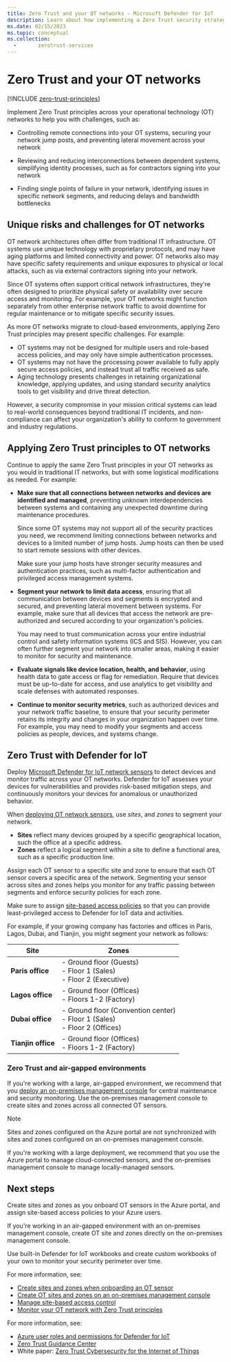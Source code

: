 ```yaml
---
title: Zero Trust and your OT networks - Microsoft Defender for IoT
description: Learn about how implementing a Zero Trust security strategy with Microsoft Defender for IoT can protect your operational technology (OT) networks.
ms.date: 02/15/2023
ms.topic: conceptual
ms.collection:
  -       zerotrust-services
---
```


# Zero Trust and your OT networks

[!INCLUDE [zero-trust-principles](../../../includes/security/zero-trust-principles.md)]

Implement Zero Trust principles across your operational technology (OT) networks to help you with challenges, such as:

- Controlling remote connections into your OT systems, securing your network jump posts, and preventing lateral movement across your network

- Reviewing and reducing interconnections between dependent systems, simplifying identity processes, such as for contractors signing into your network

- Finding single points of failure in your network, identifying issues in specific network segments, and reducing delays and bandwidth bottlenecks

## Unique risks and challenges for OT networks

OT network architectures often differ from traditional IT infrastructure.  OT systems use unique technology with proprietary protocols, and may have aging platforms and limited connectivity and power. OT networks also may have specific safety requirements and unique exposures to physical or local attacks, such as via external contractors signing into your network.

Since OT systems often support critical network infrastructures, they're often designed to prioritize physical safety or availability over secure access and monitoring. For example, your OT networks might function separately from other enterprise network traffic to avoid downtime for regular maintenance or to mitigate specific security issues.

As more OT networks migrate to cloud-based environments, applying Zero Trust principles may present specific challenges. For example:

- OT systems may not be designed for multiple users and role-based access policies, and may only have simple authentication processes.
- OT systems may not have the processing power available to fully apply secure access policies, and instead trust all traffic received as safe.
- Aging technology presents challenges in retaining organizational knowledge, applying updates, and using standard security analytics tools to get visibility and drive threat detection.

However, a security compromise in your mission critical systems can lead to real-world consequences beyond traditional IT incidents, and non-compliance can affect your organization's ability to conform to government and industry regulations.

## Applying Zero Trust principles to OT networks

Continue to apply the same Zero Trust principles in your OT networks as you would in traditional IT networks, but with some logistical modifications as needed. For example:

- **Make sure that all connections between networks and devices are identified and managed**, preventing unknown interdependencies between systems and containing any unexpected downtime during maintenance procedures.

    Since some OT systems may not support all of the security practices you need, we recommend limiting connections between networks and devices to a limited number of jump hosts. Jump hosts can then be used to start remote sessions with other devices.

    Make sure your jump hosts have stronger security measures and authentication practices, such as multi-factor authentication and privileged access management systems.

- **Segment your network to limit data access**, ensuring that all communication between devices and segments is encrypted and secured, and preventing lateral movement between systems. For example, make sure that all devices that access the network are pre-authorized and secured according to your organization's policies.

    You may need to trust communication across your entire industrial control and safety information systems (ICS and SIS). However, you can often further segment your network into smaller areas, making it easier to monitor for security and maintenance.

- **Evaluate signals like device location, health, and behavior**, using health data to gate access or flag for remediation. Require that devices must be up-to-date for access, and use analytics to get visibility and scale defenses with automated responses.

- **Continue to monitor security metrics**, such as authorized devices and your network traffic baseline, to ensure that your security perimeter retains its integrity and changes in your organization happen over time. For example, you may need to modify your segments and access policies as people, devices, and systems change.

## Zero Trust with Defender for IoT

Deploy [Microsoft Defender for IoT network sensors](architecture.md) to detect devices and monitor traffic across your OT networks. Defender for IoT assesses your devices for vulnerabilities and provides risk-based mitigation steps, and continuously monitors your devices for anomalous or unauthorized behavior.

When [deploying OT network sensors](onboard-sensors.md), use *sites*, and *zones* to segment your network.

- **Sites** reflect many devices grouped by a specific geographical location, such the office at a specific address.
- **Zones** reflect a logical segment within a site to define a functional area, such as a specific production line. 

Assign each OT sensor to a specific site and zone to ensure that each OT sensor covers a specific area of the network. Segmenting your sensor across sites and zones helps you monitor for any traffic passing between segments and enforce security policies for each zone.

Make sure to assign [site-based access policies](manage-users-portal.md#manage-site-based-access-control-public-preview) so that you can provide least-privileged access to Defender for IoT data and activities.

For example, if your growing company has factories and offices in Paris, Lagos, Dubai, and Tianjin, you might segment your network as follows:

|Site  |Zones  |
|---------|---------|
|**Paris office**     |    - Ground floor (Guests) <br>- Floor 1 (Sales)  <br>- Floor 2 (Executive)        |
|**Lagos office**     |   - Ground floor (Offices) <br>- Floors 1-2 (Factory)      |
|**Dubai office**     |     - Ground floor (Convention center) <br>- Floor 1 (Sales)<br>- Floor 2 (Offices)     |
|**Tianjin office**     |   - Ground floor (Offices) <br>- Floors 1-2 (Factory)        |

### Zero Trust and air-gapped environments

If you're working with a large, air-gapped environment, we recommend that you [deploy an on-premises management console](ot-deploy/install-software-on-premises-management-console.md) for central maintenance and security monitoring. Use the on-premises management console to create sites and zones across all connected OT sensors.

> [!NOTE]
> Sites and zones configured on the Azure portal are not synchronized with sites and zones configured on an on-premises management console. 
>
> If you're working with a large deployment, we recommend that you use the Azure portal to manage cloud-connected sensors, and the on-premises management console to manage locally-managed sensors.

## Next steps

Create sites and zones as you onboard OT sensors in the Azure portal, and assign site-based access policies to your Azure users. 

If you're working in an air-gapped environment with an on-premises management console, create OT site and zones directly on the on-premises management console.

Use built-in Defender for IoT workbooks and create custom workbooks of your own to monitor your security perimeter over time.

For more information, see:

- [Create sites and zones when onboarding an OT sensor](onboard-sensors.md)
- [Create OT sites and zones on an on-premises management console](ot-deploy/sites-and-zones-on-premises.md)
- [Manage site-based access control](manage-users-portal.md#manage-site-based-access-control-public-preview)
- [Monitor your OT network with Zero Trust principles](monitor-zero-trust.md)

For more information, see:

- [Azure user roles and permissions for Defender for IoT](roles-azure.md)
- [Zero Trust Guidance Center](/security/zero-trust/zero-trust-overview)
- White paper: [Zero Trust Cybersecurity for the Internet of Things](https://azure.microsoft.com/mediahandler/files/resourcefiles/zero-trust-cybersecurity-for-the-internet-of-things/Zero%20Trust%20Security%20Whitepaper_4.30_3pm.pdf)
